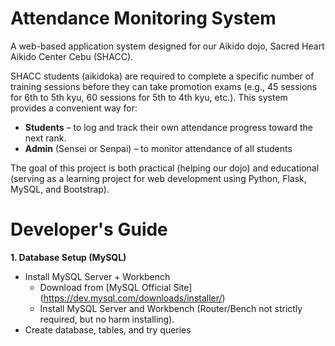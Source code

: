 # Attendance Monitoring System
A web-based application system designed for our Aikido dojo, Sacred Heart Aikido Center Cebu (SHACC).

SHACC students (aikidoka) are required to complete a specific number of training sessions before they can take promotion exams (e.g., 45 sessions for 6th to 5th kyu, 60 sessions for 5th to 4th kyu, etc.). This system provides a convenient way for:  
- **Students** – to log and track their own attendance progress toward the next rank.  
- **Admin** (Sensei or Senpai) – to monitor attendance of all students

The goal of this project is both practical (helping our dojo) and educational (serving as a learning project for web development using Python, Flask, MySQL, and Bootstrap).

# Developer's Guide
**1. Database Setup (MySQL)**  
  -  Install MySQL Server + Workbench  
     -  Download from [MySQL Official Site] (https://dev.mysql.com/downloads/installer/)  
     -  Install MySQL Server and Workbench (Router/Bench not strictly required, but no harm installing).  
  -  Create database, tables, and try queries

